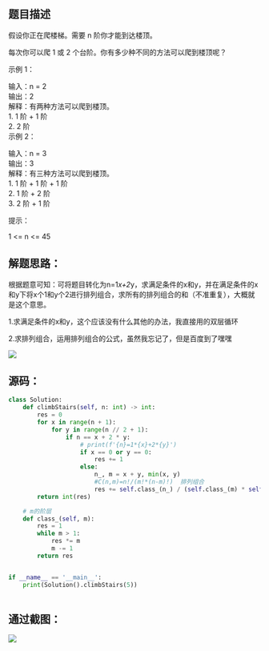 
<BlogInfo id="1310" title="leetcode之爬楼梯" author="白日梦想猿" pv=0 read_times=0 pre_cost_time=44 category="leetcode100题" tag_list="['leetcode', '阶层']" create_time="2022.02.05 19:55:18.933161" update_time="2022.07.11 10:37:15" />

## **题目描述**



假设你正在爬楼梯。需要 n 阶你才能到达楼顶。

每次你可以爬 1 或 2 个台阶。你有多少种不同的方法可以爬到楼顶呢？



示例 1：

输入：n = 2  
输出：2  
解释：有两种方法可以爬到楼顶。  
1\. 1 阶 + 1 阶  
2\. 2 阶  
示例 2：

输入：n = 3  
输出：3  
解释：有三种方法可以爬到楼顶。  
1\. 1 阶 + 1 阶 + 1 阶  
2\. 1 阶 + 2 阶  
3\. 2 阶 + 1 阶  


提示：

1 <= n <= 45



## **解题思路：**

根据题意可知：可将题目转化为n=1*x+2*y，求满足条件的x和y，并在满足条件的x和y下将x个1和y个2进行排列组合，求所有的排列组合的和（不准重复），大概就是这个意思。

1.求满足条件的x和y，这个应该没有什么其他的办法，我直接用的双层循环

2.求排列组合，运用排列组合的公式，虽然我忘记了，但是百度到了嘿嘿

![](../media/image/2022/02/05/image-20220205195339-1.png)

## **源码：**
```python
class Solution:
    def climbStairs(self, n: int) -> int:
        res = 0
        for x in range(n + 1):
            for y in range(n // 2 + 1):
                if n == x + 2 * y:
                    # print(f'{n}=1*{x}+2*{y}')
                    if x == 0 or y == 0:
                        res += 1
                    else:
                        n_, m = x + y, min(x, y)
                        #C(n,m)=n!/(m!*(n-m)!)  排列组合
                        res += self.class_(n_) / (self.class_(m) * self.class_(n_ - m))
        return int(res)

    # m的阶层
    def class_(self, m):
        res = 1
        while m > 1:
            res *= m
            m -= 1
        return res


if __name__ == '__main__':
    print(Solution().climbStairs(5))
 
```


## **通过截图：**

![](../media/image/2022/02/05/image-20220205195446-2.png)


























